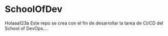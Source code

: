 # SchoolOfDev
Holaaa123a
Este repo se crea con el fin de desarrollar la tarea de CI/CD del School of DevOps....
